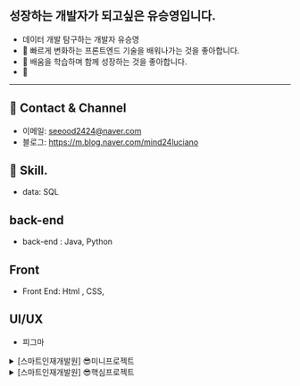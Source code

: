 ## 성장하는 개발자가 되고싶은  유승영입니다.
 
-   데이터 개발 탐구하는 개발자 유승영
-  🔭 빠르게 변화하는 프론트엔드 기술을 배워나가는 것을 좋아합니다.
-  👯 배움을 학습하며 함께 성장하는 것을 좋아합니다.
-  👀 
***
## 🐲 Contact & Channel
- 이메일: seeood2424@naver.com
- 블로그: https://m.blog.naver.com/mind24luciano

## 🙂 Skill.
- data:  SQL

## back-end 
- back-end : Java, Python
## Front
- Front End:  Html , CSS,
## UI/UX
- 피그마






<details>
  <summary>[스마트인재개발원] 😎미니프로젝트</summary>

 ## 📅 미니프로젝트 <영화 제목맞추기> ========
- 주제: 영화 제목 맞추기 게임
- 참여기간: 2024년 01월31(수) ~ 2024년 02월 02일 (금)
- 팀명: 승영아 파팅
- 팀원  : 손채영, 김경민, 박경완, 유승영, 장민중

- 주요개발내용:  회원가입 / 로그인/ 싱글게임/ 연습게임/
- 개발언어: java , Oracle, DataBase

***

</details>





<details>
  <summary>[스마트인재개발원] 😎핵심프로젝트</summary>

## 프로젝트 명: 실시간 채팅이 가능한 신발 SNS
- 프로젝트 기간: : 20224.03.20~2024.04.04
- 팀명: 슈크림팀

## 서비스 설명
- 서비스 설명 : 실시간 채팅으로 빠른 정보공유와 직관적인 UI 검색기능 활성화 SNS 

## 기여도
- 30%
-주피터 노트북을 활용하여 , '크림' 사이트에서 총 300개의 데이터 크롤링
- 데이터베이스 설계 및 구축

## 역할
![image](https://github.com/2023-SMHRD-KDT-AI-16/Shoekream/assets/157657703/1315c8aa-b820-4135-9aa4-a79c09e4852d)


</details>


